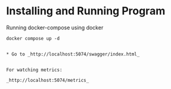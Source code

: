 # Installing and Running Program

Running docker-compose using docker

```docker compose up -d```

```docker build -t my-bitbucket-app .

* Go to _http://localhost:5074/swagger/index.html_


For watching metrics:

_http://localhost:5074/metrics_
